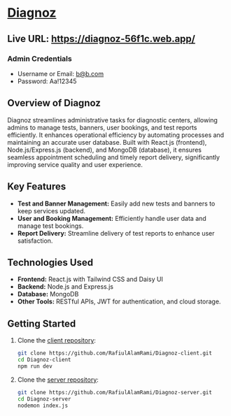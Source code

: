 # [Diagnoz](https://diagnoz-56f1c.web.app/)

## Live URL: https://diagnoz-56f1c.web.app/

### Admin Credentials

- Username or Email: b@b.com
- Password: Aa!12345

## Overview of Diagnoz

Diagnoz streamlines administrative tasks for diagnostic centers, allowing admins to manage tests, banners, user bookings, and test reports efficiently. It enhances operational efficiency by automating processes and maintaining an accurate user database. Built with React.js (frontend), Node.js/Express.js (backend), and MongoDB (database), it ensures seamless appointment scheduling and timely report delivery, significantly improving service quality and user experience.

## Key Features

- **Test and Banner Management:** Easily add new tests and banners to keep services updated.
- **User and Booking Management:** Efficiently handle user data and manage test bookings.
- **Report Delivery:** Streamline delivery of test reports to enhance user satisfaction.

## Technologies Used

- **Frontend:** React.js with Tailwind CSS and Daisy UI
- **Backend:** Node.js and Express.js
- **Database:** MongoDB
- **Other Tools:** RESTful APIs, JWT for authentication, and cloud storage.

## Getting Started

1. Clone the [client repository](https://github.com/RafiulAlamRami/Diagnoz-client.git):
   ```bash
   git clone https://github.com/RafiulAlamRami/Diagnoz-client.git
   cd Diagnoz-client
   npm run dev

2. Clone the [server repository](https://github.com/RafiulAlamRami/Diagnoz-server.git):
   ```bash
   git clone https://github.com/RafiulAlamRami/Diagnoz-server.git
   cd Diagnoz-server
   nodemon index.js

